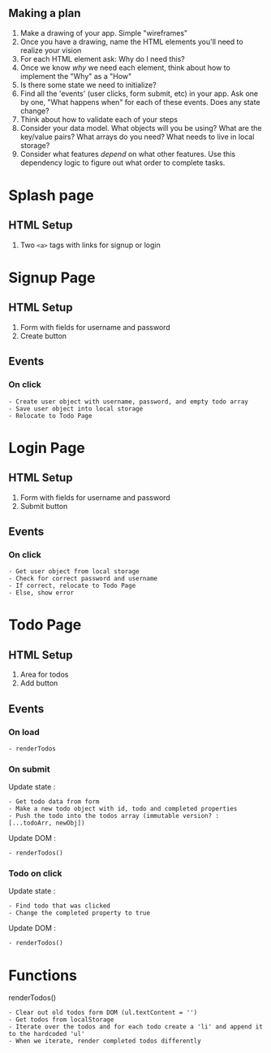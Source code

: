 ## Making a plan
1) Make a drawing of your app. Simple "wireframes"
2) Once you have a drawing, name the HTML elements you'll need to realize your vision
3) For each HTML element ask: Why do I need this?
4) Once we know _why_ we need each element, think about how to implement the "Why" as a "How"
5) Is there some state we need to initialize?
6) Find all the 'events' (user clicks, form submit, etc) in your app. Ask one by one, "What happens when" for each of these events. Does any state change?
7) Think about how to validate each of your steps
8) Consider your data model. What objects will you be using? What are the key/value pairs? What arrays do you need? What needs to live in local storage?
9) Consider what features _depend_ on what other features. Use this dependency logic to figure out what order to complete tasks.

# Splash page

## HTML Setup
1) Two `<a>` tags with links for signup or login

# Signup Page
## HTML Setup
1) Form with fields for username and password
2) Create button

## Events
### On click
    - Create user object with username, password, and empty todo array
    - Save user object into local storage
    - Relocate to Todo Page

# Login Page
## HTML Setup
1) Form with fields for username and password
2) Submit button

## Events
### On click
    - Get user object from local storage
    - Check for correct password and username
    - If correct, relocate to Todo Page
    - Else, show error

# Todo Page
## HTML Setup
1) Area for todos
2) Add button

## Events
### On load
    - renderTodos
### On submit
Update state :

    - Get todo data from form
    - Make a new todo object with id, todo and completed properties
    - Push the todo into the todos array (immutable version? : [...todoArr, newObj])
Update DOM :

    - renderTodos()
 
### Todo on click
Update state :

    - Find todo that was clicked
    - Change the completed property to true

Update DOM :

    - renderTodos()

# Functions
renderTodos()

    - Clear out old todos form DOM (ul.textContent = '')
	- Get todos from localStorage
	- Iterate over the todos and for each todo create a 'li' and append it to the hardcoded 'ul'
	- When we iterate, render completed todos differently
